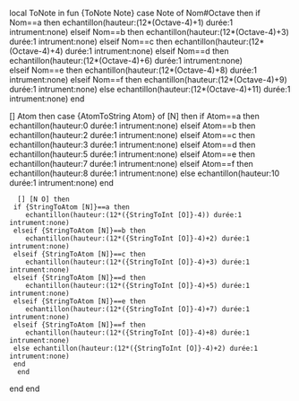 local ToNote in
fun {ToNote Note}
   case Note of Nom#Octave then
      if Nom==a then
	 echantillon(hauteur:(12*(Octave-4)+1) durée:1 intrument:none)
      elseif Nom==b then
	 echantillon(hauteur:(12*(Octave-4)+3) durée:1 intrument:none)
      elseif Nom==c then
	 echantillon(hauteur:(12*(Octave-4)+4) durée:1 intrument:none)
      elseif Nom==d then
	 echantillon(hauteur:(12*(Octave-4)+6) durée:1 intrument:none)	 
      elseif Nom==e then
	 echantillon(hauteur:(12*(Octave-4)+8) durée:1 intrument:none)
      elseif Nom==f then
	 echantillon(hauteur:(12*(Octave-4)+9) durée:1 intrument:none)
      else echantillon(hauteur:(12*(Octave-4)+11) durée:1 intrument:none)
      end
      
   [] Atom then
      case {AtomToString Atom} of [N] then
	 if Atom==a then echantillon(hauteur:0 durée:1 intrument:none)
	 elseif Atom==b then echantillon(hauteur:2 durée:1 intrument:none)
	 elseif Atom==c then echantillon(hauteur:3 durée:1 intrument:none)
	 elseif Atom==d then echantillon(hauteur:5 durée:1 intrument:none)
	 elseif Atom==e then echantillon(hauteur:7 durée:1 intrument:none)
	 elseif Atom==f then echantillon(hauteur:8 durée:1 intrument:none)
	 else echantillon(hauteur:10 durée:1 intrument:none)
	 end
	 
      [] [N O] then
	 if {StringToAtom [N]}==a then
	    echantillon(hauteur:(12*({StringToInt [O]}-4)) durée:1 intrument:none)
	 elseif {StringToAtom [N]}==b then
	    echantillon(hauteur:(12*({StringToInt [O]}-4)+2) durée:1 intrument:none)
	 elseif {StringToAtom [N]}==c then
	    echantillon(hauteur:(12*({StringToInt [O]}-4)+3) durée:1 intrument:none)
	 elseif {StringToAtom [N]}==d then
	    echantillon(hauteur:(12*({StringToInt [O]}-4)+5) durée:1 intrument:none)
	 elseif {StringToAtom [N]}==e then
	    echantillon(hauteur:(12*({StringToInt [O]}-4)+7) durée:1 intrument:none)
	 elseif {StringToAtom [N]}==f then
	    echantillon(hauteur:(12*({StringToInt [O]}-4)+8) durée:1 intrument:none)
	 else echantillon(hauteur:(12*({StringToInt [O]}-4)+2) durée:1 intrument:none)
	 end
      end
   end
end
      
